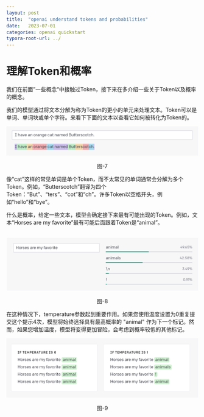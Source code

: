```yaml
---
layout: post
title:  "openai understand tokens and probabilities"
date:   2023-07-01
categories: openai quickstart	
typora-root-url: ../
---
```


# 理解Token和概率

​	我们在前面”一些概念“中接触过Token，接下来在多介绍一些关于Token以及概率的概念。

​	我们的模型通过将文本分解为称为Token的更小的单元来处理文本。Token可以是单词、单词块或单个字符。来看下下面的文本以查看它如何被转化为Token的。

![token](/assets/images/quick-start-7.png)

<center>图-7</center>

​	像“cat”这样的常见单词是单个Token，而不太常见的单词通常会分解为多个Token。例如，“Butterscotch”翻译为四个Token：“But”、“ters”、“cot”和“ch”。许多Token以空格开头，例如“hello”和“bye”。

​	什么是概率，给定一些文本，模型会确定接下来最有可能出现的Token。例如，文本“Horses are my favorite”最有可能后面跟着Token是“animal”。

​	![](/assets/images/quick-start-8.png)

<center>图-8</center>

​	在这种情况下，temperature参数起到重要作用。如果您使用温度设置为0重复提交这个提示4次，模型将始终选择具有最高概率的 "animal" 作为下一个标记。然而，如果您增加温度，模型将变得更加冒险，会考虑到概率较低的其他标记。

![temperature](/assets/images/quick-start-9.png)

<center>图-9</center>
